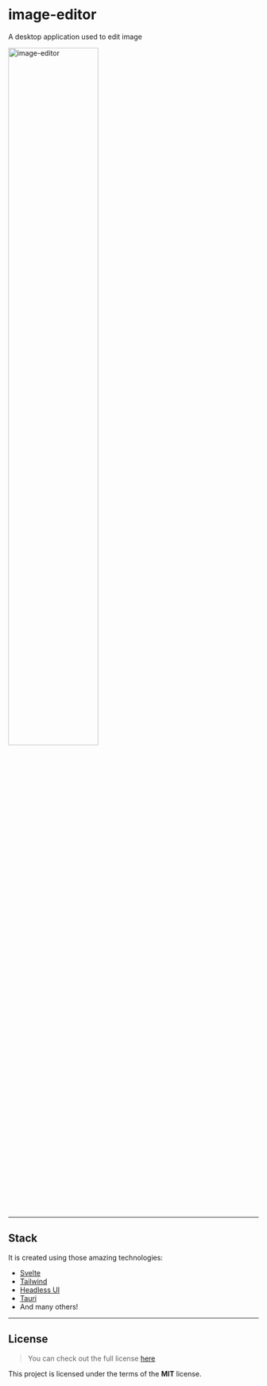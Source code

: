 # image-editor
A desktop application used to edit image
 
<img src="./res/output.gif" alt="image-editor" width="60%" height="60%">

---

## Stack
It is created using those amazing technologies:
- [Svelte](https://svelte.dev/)
- [Tailwind](https://tailwindcss.com/)
- [Headless UI](https://headlessui.com/)
- [Tauri](https://tauri.studio/)
- And many others!

---

## License
>You can check out the full license [here](https://github.com/hafizhaziq307/image-editor/blob/main/LICENSE)

This project is licensed under the terms of the **MIT** license.
